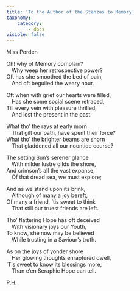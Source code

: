 ```yaml
---
title: 'To the Author of the Stanzas to Memory'
taxonomy:
    category:
        - docs
visible: false
---
```


<div class="author">Miss Porden</div>

Oh! why of Memory complain?  
&emsp;Why weep her retrospective power?  
Oft has she <span data-tippy="cheered" class="green">smoothed</span> the bed of pain,  
&emsp;And oft beguiled the weary hour.  
  
Oft when with grief our hearts were filled,  
&emsp;Has she some social scene retraced,  
Till every vein with pleasure thrilled,  
&emsp;And lost the present in the past.  
  
What tho’ the rays at early morn  
&emsp;That gilt our path, have spent their force?  
What tho’ the brighter beams are shorn  
&emsp;That gladdened all our noontide course?  
  
The setting Sun’s serener glance  
&emsp;With milder lustre gilds the shore,  
And crimson’s all the vast expanse,  
&emsp;Of that dread sea, we must explore;  
  
And as we stand upon its brink,  
&emsp;Although of many a joy bereft,  
Of many a friend, ’tis sweet to think  
&emsp;That still our truest friends are left.  
  
Tho’ flattering Hope has oft deceived  
&emsp;With visionary joys our Youth,  
To know, she now may be believed  
&emsp;While trusting in a Saviour’s truth.  
  
As on the joys of yonder shore  
&emsp;Her glowing thoughts enraptured dwell,  
’Tis sweet to know its blessings more,  
&emsp;Than e’en Seraphic Hope can tell.  
  
P.H.